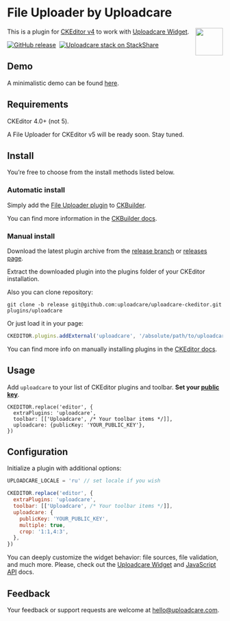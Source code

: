 # File Uploader by Uploadcare

<a href="https://uploadcare.com/?utm_source=github&utm_campaign=uploadcare-ckeditor">
    <img align="right" width="64" height="64"
         src="https://ucarecdn.com/2f4864b7-ed0e-4411-965b-8148623aa680/uploadcare-logo-mark.svg"
         alt="">
</a>

This is a plugin for [CKEditor v4][ck-4] to work with [Uploadcare Widget][uc-feature-widget].

[![GitHub release][badge-release-img]][badge-release-url]&nbsp;
[![Uploadcare stack on StackShare][badge-stack-img]][badge-stack-url]

## Demo

A minimalistic demo can be found [here][demo].

## Requirements

CKEditor 4.0+ (not 5).

A File Uploader for CKEditor v5 will be ready soon. Stay tuned.

## Install

You’re free to choose from the install methods listed below.

### Automatic install

Simply add the [File Uploader plugin][ck-uc-plugin] to [CKBuilder][ck-docs-online-builder].

You can find more information in the [CKBuilder docs][ck-docs-auto-install].

### Manual install

Download the latest plugin archive from the [release branch][release-branch]
or [releases page][releases-page].

Extract the downloaded plugin into the plugins folder of your CKEditor installation.

Also you can clone repository:

```
git clone -b release git@github.com:uploadcare/uploadcare-ckeditor.git plugins/uploadcare
```

Or just load it in your page:

```javascript
CKEDITOR.plugins.addExternal('uploadcare', '/absolute/path/to/uploadcare/plugin.js')
```

You can find more info on manually installing plugins in the [CKEditor docs][ck-docs-manual-install].

## Usage

Add `uploadcare` to your list of CKEditor plugins and toolbar.
**Set your [public key][widget-docs-options-public-key]**. 

```
CKEDITOR.replace('editor', {
  extraPlugins: 'uploadcare',
  toolbar: [['Uploadcare', /* Your toolbar items */]],
  uploadcare: {publicKey: 'YOUR_PUBLIC_KEY'},
})
```

## Configuration

Initialize a plugin with additional options:

```javascript
UPLOADCARE_LOCALE = 'ru' // set locale if you wish

CKEDITOR.replace('editor', {
  extraPlugins: 'uploadcare',
  toolbar: [['Uploadcare', /* Your toolbar items */]],
  uploadcare: {
    publicKey: 'YOUR_PUBLIC_KEY',
    multiple: true,
    crop: '1:1,4:3',
  },
})
```

You can deeply customize the widget behavior: file sources, file validation, and much more.
Please, check out the [Uploadcare Widget][widget-docs-config] and [JavaScript API][widget-docs-js-api] docs.

## Feedback

Your feedback or support requests are welcome at [hello@uploadcare.com][uc-email-hello].

[uc-email-hello]: mailto:hello@uploadcare.com
[demo]: http://uploadcare.github.io/uploadcare-ckeditor/
[uc-feature-widget]: https://uploadcare.com/features/widget/?utm_source=github&utm_campaign=uploadcare-ckeditor
[widget-docs-config]: https://uploadcare.com/docs/uploads/widget/config/
[widget-docs-js-api]: https://uploadcare.com/docs/api_reference/javascript/
[widget-docs-options-public-key]: https://uploadcare.com/docs/uploads/widget/config/#option-public-key
[releases-page]: https://github.com/uploadcare/uploadcare-ckeditor/releases
[release-branch]: https://github.com/uploadcare/uploadcare-ckeditor/tree/release
[ck-4]: https://ckeditor.com/ckeditor-4/
[ck-uc-plugin]: http://ckeditor.com/addon/uploadcare
[ck-docs-auto-install]: https://docs.ckeditor.com/ckeditor4/latest/guide/dev_plugins.html#online-builder-installation
[ck-docs-manual-install]: https://docs.ckeditor.com/ckeditor4/latest/guide/dev_plugins.html#manual-installation
[ck-docs-online-builder]: https://ckeditor.com/cke4/builder
[badge-stack-img]: http://img.shields.io/badge/tech-stack-0690fa.svg?style=flat
[badge-stack-url]: https://stackshare.io/uploadcare/stacks/
[badge-release-img]: https://img.shields.io/github/release/uploadcare/uploadcare-ckeditor.svg
[badge-release-url]: https://github.com/uploadcare/uploadcare-ckeditor/releases
